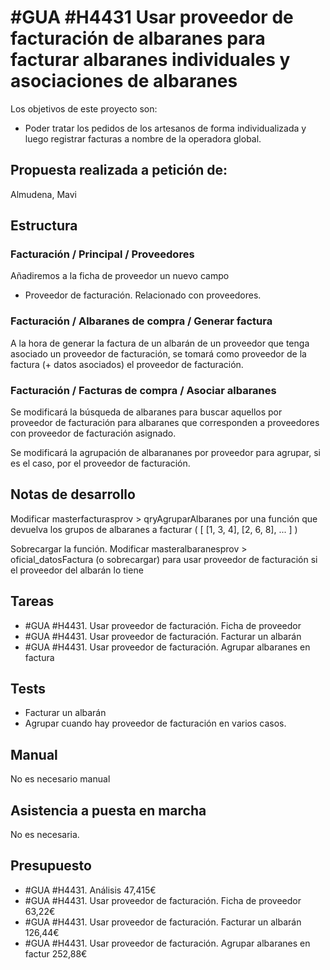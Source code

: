 # #GUA #H4431 Usar proveedor de facturación de albaranes para facturar albaranes individuales y asociaciones de albaranes
Los objetivos de este proyecto son:
+ Poder tratar los pedidos de los artesanos de forma individualizada y luego registrar facturas a nombre de la operadora global.

## Propuesta realizada a petición de:
Almudena, Mavi

## Estructura

### Facturación / Principal / Proveedores
Añadiremos a la ficha de proveedor un nuevo campo

+ Proveedor de facturación. Relacionado con proveedores.

### Facturación / Albaranes de compra / Generar factura
A la hora de generar la factura de un albarán de un proveedor que tenga asociado un proveedor de facturación, se tomará como proveedor de la factura (+ datos asociados) el proveedor de facturación.

### Facturación / Facturas de compra / Asociar albaranes
Se modificará la búsqueda de albaranes para buscar aquellos por proveedor de facturación para albaranes que corresponden a proveedores con proveedor de facturación asignado.

Se modificará la agrupación de albarananes por proveedor para agrupar, si es el caso, por el proveedor de facturación.


## Notas de desarrollo
Modificar masterfacturasprov > qryAgruparAlbaranes por una función que devuelva los grupos de albaranes a facturar (
    [
        [1, 3, 4],
        [2, 6, 8],
        ...
    ]
)

Sobrecargar la función.
Modificar masteralbaranesprov > oficial_datosFactura (o sobrecargar) para usar proveedor de facturación si el proveedor del albarán lo tiene

## Tareas
* #GUA #H4431. Usar proveedor de facturación. Ficha de proveedor
* #GUA #H4431. Usar proveedor de facturación. Facturar un albarán
* #GUA #H4431. Usar proveedor de facturación. Agrupar albaranes en factura

## Tests
+ Facturar un albarán
+ Agrupar cuando hay proveedor de facturación en varios casos.

## Manual
No es necesario manual

## Asistencia a puesta en marcha
No es necesaria.

## Presupuesto
* #GUA #H4431. Análisis 47,415€
* #GUA #H4431. Usar proveedor de facturación. Ficha de proveedor 63,22€
* #GUA #H4431. Usar proveedor de facturación. Facturar un albarán 126,44€
* #GUA #H4431. Usar proveedor de facturación. Agrupar albaranes en factur 252,88€
